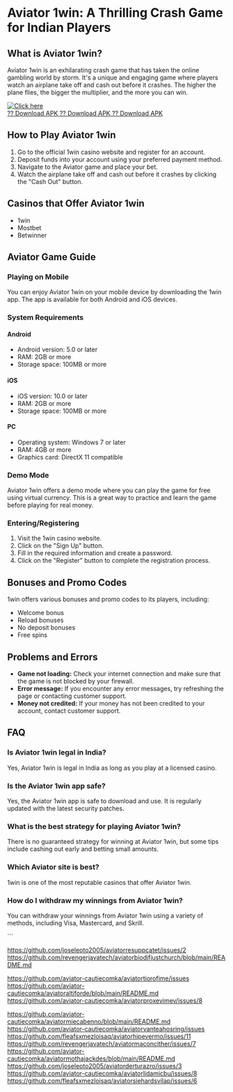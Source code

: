 # Aviator 1win: A Thrilling Crash Game for Indian Players

## What is Aviator 1win?

Aviator 1win is an exhilarating crash game that has taken the online
gambling world by storm. It\'s a unique and engaging game where players
watch an airplane take off and cash out before it crashes. The higher
the plane flies, the bigger the multiplier, and the more you can win.

[![Click
here](https://readscoops.com/wp-content/uploads/2023/03/Readscoop-aviator-1-1.jpg)](https://traff.sbs/deff)\
[?? Download APK ?? Download APK ?? Download
APK](https://traff.sbs/deff)

## How to Play Aviator 1win

1.  Go to the official 1win casino website and register for an account.
2.  Deposit funds into your account using your preferred payment method.
3.  Navigate to the Aviator game and place your bet.
4.  Watch the airplane take off and cash out before it crashes by
    clicking the "Cash Out" button.

## Casinos that Offer Aviator 1win

-   1win
-   Mostbet
-   Betwinner

## Aviator Game Guide

### Playing on Mobile

You can enjoy Aviator 1win on your mobile device by downloading the 1win
app. The app is available for both Android and iOS devices.

### System Requirements

#### Android

-   Android version: 5.0 or later
-   RAM: 2GB or more
-   Storage space: 100MB or more

#### iOS

-   iOS version: 10.0 or later
-   RAM: 2GB or more
-   Storage space: 100MB or more

#### PC

-   Operating system: Windows 7 or later
-   RAM: 4GB or more
-   Graphics card: DirectX 11 compatible

### Demo Mode

Aviator 1win offers a demo mode where you can play the game for free
using virtual currency. This is a great way to practice and learn the
game before playing for real money.

### Entering/Registering

1.  Visit the 1win casino website.
2.  Click on the "Sign Up" button.
3.  Fill in the required information and create a password.
4.  Click on the "Register" button to complete the registration
    process.

## Bonuses and Promo Codes

1win offers various bonuses and promo codes to its players, including:

-   Welcome bonus
-   Reload bonuses
-   No deposit bonuses
-   Free spins

## Problems and Errors

-   **Game not loading:** Check your internet connection and make sure
    that the game is not blocked by your firewall.
-   **Error message:** If you encounter any error messages, try
    refreshing the page or contacting customer support.
-   **Money not credited:** If your money has not been credited to your
    account, contact customer support.

## FAQ

### Is Aviator 1win legal in India?

Yes, Aviator 1win is legal in India as long as you play at a licensed
casino.

### Is the Aviator 1win app safe?

Yes, the Aviator 1win app is safe to download and use. It is regularly
updated with the latest security patches.

### What is the best strategy for playing Aviator 1win?

There is no guaranteed strategy for winning at Aviator 1win, but some
tips include cashing out early and betting small amounts.

### Which Aviator site is best?

1win is one of the most reputable casinos that offer Aviator 1win.

### How do I withdraw my winnings from Aviator 1win?

You can withdraw your winnings from Aviator 1win using a variety of
methods, including Visa, Mastercard, and Skrill.

\`\`\`

https://github.com/joseleoto2005/aviatorresuppcatet/issues/2
https://github.com/revengerjavatech/aviatorbiodifjustchurch/blob/main/README.md

https://github.com/aviator-cautiecomka/aviatortiorofime/issues
https://github.com/aviator-cautiecomka/aviatoraltiforde/blob/main/README.md
https://github.com/aviator-cautiecomka/aviatorproxevimev/issues/8

https://github.com/aviator-cautiecomka/aviatormiecabenno/blob/main/README.md
https://github.com/aviator-cautiecomka/aviatorvanteahosring/issues
https://github.com/fleafsxmezloisaq/aviatorhipevermo/issues/11
https://github.com/revengerjavatech/aviatormaconcither/issues/7
https://github.com/aviator-cautiecomka/aviatormothajackdes/blob/main/README.md
https://github.com/joseleoto2005/aviatorderturazro/issues/3
https://github.com/aviator-cautiecomka/aviatorlidamicbu/issues/8
https://github.com/fleafsxmezloisaq/aviatorsiehardsvilap/issues/6
